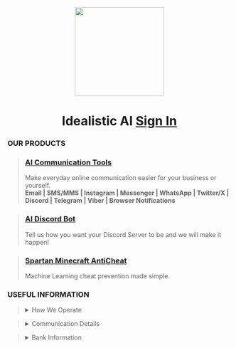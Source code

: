 <p align="center"><img src='https://vagdedes.com/.images/idealistic/logoCircular.png' width='200' height='200'></p> 

# <div align="center">Idealistic AI [Sign In](https://www.idealistic.ai/account)</div>

### OUR PRODUCTS
> ### [AI Communication Tools](https://www.idealistic.ai/github/reader/?path=products/ai_communication_tools)
> Make everyday online communication easier for your business or yourself.<br>
> **Email | SMS/MMS | Instagram | Messenger | WhatsApp | Twitter/X | Discord | Telegram | Viber | Browser Notifications**

> ### [AI Discord Bot](https://www.idealistic.ai/github/reader/?path=products/ai_discord_bot)
> Tell us how you want your Discord Server to be and we will make it happen!

> ### [Spartan Minecraft AntiCheat](https://www.idealistic.ai/github/reader/?repo=Spartan-AntiCheat)
> Machine Learning cheat prevention made simple.
 
### USEFUL INFORMATION
> <details>
> <summary>How We Operate</summary>
> <a href="https://www.idealistic.ai/discord">Discord</a> is used for communication and for managing your <a href="https://www.idealistic.ai/account">Idealistic AI account</a>. <b>(Discord Account Required In Mobile)</b>
> <br>
> <a href="https://www.idealistic.ai/patreon">Patreon</a> is used for purchases. <b>(Patreon Account Required)</b>
> </details>

> <details>
> <summary>Communication Details</summary>
> Email: contact@idealistic.ai
> <br>
> Discord: <a href="https://www.idealistic.ai/discord">https://www.idealistic.ai/discord</a>
> <br>
> Communication Form: <a href="https://www.idealistic.ai/account/profile/contact">https://www.idealistic.ai/account/profile/contact</a>
> </details> 

> <details>
> <summary>Bank Information</summary>
> 
> IBAN: GR42 0172 1530 0051 5310 4184 935
> <br>
> BIC/SWIFT: <a href="https://www.piraeusbank.gr">PIRBGRAA</a>
> <br>
> Located: Athens, Europe
> </details>

